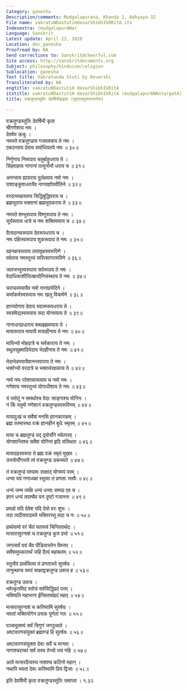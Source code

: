 ```yaml
---
Category: ganesha
Description/comments: Mudgalapurana, Khanda 1, Adhyaya 32
File name: vakratuNDastutiHdevarShibhIkRRitA.itx
Indexextra: (mudgalapurANa)
Language: Sanskrit
Latest update: April 23, 2020
Location: doc_ganesha
Proofread by: NA
Send corrections to: Sanskrit@cheerful.com
Site access: http://sanskritdocuments.org
Subject: philosophy/hinduism/religion
Sublocation: ganesha
Text title: Vakratunda Stuti by Devarshi
Transliterated by: NA
engtitle: vakratuNDastutiH devarShibhIkRitA
itxtitle: vakratuNDastutiH devarShibhIkRitA (mudgalapurANAntargatA)
title: वक्रतुण्डस्तुतिः देवर्षिभीकृइता (मुद्गलपुराणान्तर्गता)

---
```

  
 वक्रतुण्डस्तुतिः देवर्षिभी कृता   
श्रीगणेशाय नमः ।  
देवर्षय ऊचुः ।  
नमस्ते वक्रतुण्डाय गजवक्त्राय ते नमः ।  
एकदन्ताय देवाय सर्वाधिपतये नमः ॥ ३०॥  
  
निर्गुणाय निरूपाय चतुर्बाहुधराय ते ।  
सिंहवाहाय नागानां पत्युर्नाभौ धराय च ॥ ३१॥  
  
अनन्ताय ह्यपाराय दुर्लक्ष्याय नमो नमः ।  
पाशाङ्कुशधरायैव नागयज्ञोपवीतिने ॥ ३२॥  
  
वरदाभयहस्ताय सिद्धिबुद्धिवराय च ।  
ब्रह्मभूताय भक्तानां ब्रह्मभूयकराय ते ॥ ३३॥  
  
नमस्ते शम्भुरूपाय विष्णुरूपाय ते नमः ।  
सूर्यरूपाय धात्रे च नमः शक्तिमयाय च ॥ ३४॥  
  
दैत्यदानवरूपाय देवरूपधराय च ।  
नमः पक्षिस्वरूपाय शुकरूपाय ते नमः ॥ ३५॥  
  
ग्रहनक्षत्ररूपाय लतावृक्षस्वरूपिणे ।  
पर्वताय नमस्तुभ्यं सरित्सागररूपिणे ॥ ३६॥  
  
जलजन्तुस्वरूपाय सर्परूपाय ते नमः ।  
वेदाधिकाशीतिलक्षयोनिसंस्थाय ते नमः ॥ ३७॥  
  
चराचरमयायैव नमो नानाप्रभेदिने ।  
कर्माकर्मस्वरूपाय नमः खलु विकर्मणे ॥ ३८॥  
  
ज्ञानयोगाय देवाय स्वात्मरूपधराय ते ।  
स्वसंवेद्यस्वरूपाय सदा योगमयाय ते ॥ ३९॥  
  
नानाधारप्रधाराय शब्दब्रह्ममयाय ते ।  
मायारूपाय मायायै मायाहीनाय ते नमः ॥ ४०॥  
  
मायिभ्यो मोहदात्रे च सर्वकाराय ते नमः ।  
स्थूलसूक्ष्मादिभेदाय भेदहीनाय ते नमः ॥ ४१॥  
  
भेदाभेदमयायैवानन्तपाराय ते नमः ।  
भक्तेभ्यो वरदात्रे च भक्तसंरक्षकाय ते ॥ ४२॥  
  
नमो नमः परेशायाव्ययाय च नमो नमः ।  
गणेशाय नमस्तुभ्यं योगाधीशाय ते नमः ॥ ४३॥  
  
यं स्तोतुं न समर्थाश्च वेदाः साङ्गाश्च योगिनः ।  
नं किं स्तुमो गणेशानं वक्रतुण्डस्वरूपिणम् ॥ ४४॥  
  
मायादुःखं च सर्वेषां मनसि ज्ञानकारकम् ।  
ब्रह्म तस्मात्तथा वक्रं ज्ञानहीनं बुधैः स्मृतम् ॥ ४५॥  
  
माया च ब्रह्मतुण्डं यद् द्वयोर्योगे भवेत्परम् ।  
योगशान्तिश्च सर्वेषां योगिनां हृदि संस्थिता ॥ ४६॥  
  
मायादहस्वरूपा ते ब्रह्म वक्रं स्मृतं मुखम ।  
उभयोर्योगभावे त्वं वक्रतुण्डः प्रकथ्यते ॥ ४७॥  
  
तं वक्रतुण्डं पश्यामः साक्षाद् योगमयं परम् ।  
धन्या वयं गणाध्यक्षं स्तुत्वा तं प्रणताः स्तवैः ॥ ४८॥  
  
धन्यं जन्म त्वक्षि धन्यं धन्याः सम्पद एव च ।  
ज्ञानं धन्यं तपश्चैव यन दृष्टो गजाननः ॥ ४९॥  
  
प्रमन्नो यदि देवेश यदि देयो वरः शुभः ।  
तदा त्वदीयपादाब्जे भक्तिरस्तु सदा च नः ॥ ५०॥  
  
प्रार्थयामो वरं चैतं यतस्त्वं चिन्तितार्थदः ।  
मत्सरासुरनाशं च वक्रतुण्ड कुरु प्रभो ॥ ५१॥  
  
जगत्सर्वं वयं चैव पीडितास्तेन विघ्नप ।  
सर्वेषामुपकारार्थं जहि दैत्यं महाबलम् ॥ ५२॥  
  
स्तुत्वैवं प्रार्थयित्वा तं प्रणतास्ते सुरर्षयः ।  
तानुत्थाप्य स्वयं साक्षाद्वक्रतुण्ड उवाच ह ॥ ५३॥  
  
वक्रतुण्ड उवाच ।  
भवेत्कृतमिदं स्तोत्रं सर्वसिद्धिप्रदं परम् ।  
भविष्यति महाभागा ईप्सितार्थप्रदं महत् ॥ ५४॥  
  
मत्सरासुरनाशं च करिष्यामि सुरर्षयः ।  
भवतां भक्तियोगेन प्रसन्नः पूर्णतां गतः ॥ ५५॥  
  
पञ्चभूतमयं सर्वं त्रिगुणं जगदुच्यते ।  
अष्टावरणसंयुक्तं ब्रह्माण्डं हि सुरर्षयः ॥ ५६॥  
  
अष्टावरणसंयुक्ता देवाः सर्वे च मानवाः ।  
नागाश्चराचरं सर्वं तस्य तेभ्यो भयं नहि ॥ ५७॥  
  
अतो मत्सरदैत्यस्य नाशश्च कठिनो महान् ।  
नथापि भवतां देवाः करिष्यामि प्रियं द्विजाः ॥ ५८॥  
  
इति देवर्षिभी कृता वक्रतुण्डस्तुतिः समाप्ता । १.३२  
  
  
   
  
